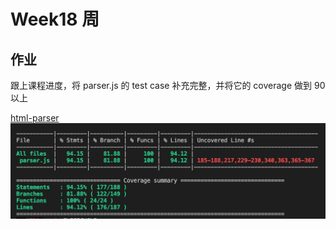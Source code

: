# Week18 周

## 作业

跟上课程进度，将 parser.js 的 test case 补充完整，并将它的 coverage 做到 90 以上

[html-parser](./html-parser)  
![结果](./result.png)
